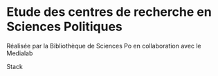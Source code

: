 # Etude des centres de recherche en Sciences Politiques 

Réalisée par la Bibliothèque de Sciences Po en collaboration avec le Medialab

Stack